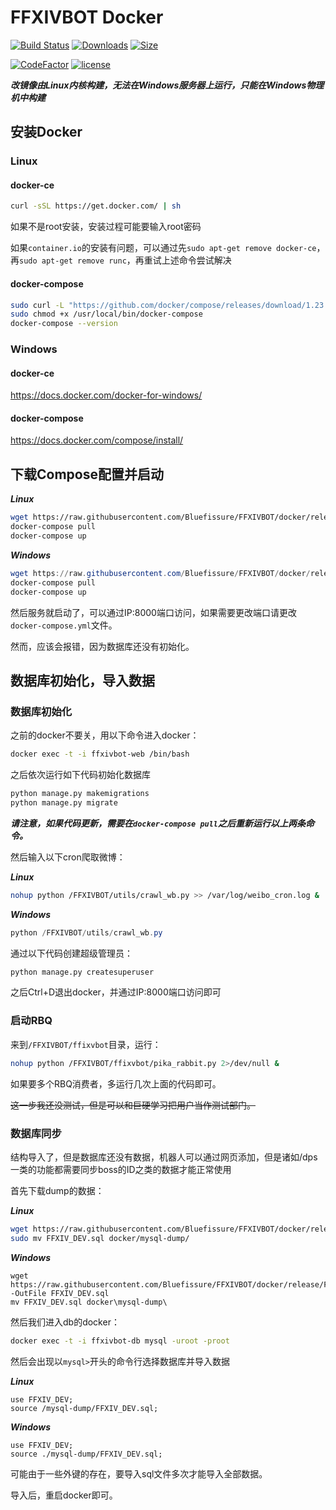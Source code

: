 # FFXIVBOT Docker

[![Build Status](https://img.shields.io/docker/cloud/build/bluefissure/ffxivbot.svg)](https://cloud.docker.com/repository/docker/bluefissure/ffxivbot) [![Downloads](https://img.shields.io/docker/pulls/bluefissure/ffxivbot.svg)](https://cloud.docker.com/repository/docker/bluefissure/ffxivbot)  [![Size](https://img.shields.io/microbadger/image-size/bluefissure/ffxivbot.svg)](https://cloud.docker.com/repository/docker/bluefissure/ffxivbot)

[![CodeFactor](https://www.codefactor.io/repository/github/bluefissure/ffxivbot/badge/master)](https://www.codefactor.io/repository/github/bluefissure/ffxivbot/overview/master) [![license](https://img.shields.io/badge/license-GPL-blue.svg)](https://github.com/Bluefissure/FFXIVBOT/blob/master/LICENSE)



***改镜像由Linux内核构建，无法在Windows服务器上运行，只能在Windows物理机中构建***



## 安装Docker

### Linux

#### docker-ce

```bash
curl -sSL https://get.docker.com/ | sh 
```

如果不是root安装，安装过程可能要输入root密码

如果`container.io`的安装有问题，可以通过先`sudo apt-get remove docker-ce`，再`sudo apt-get remove runc`，再重试上述命令尝试解决

#### docker-compose

```bash
sudo curl -L "https://github.com/docker/compose/releases/download/1.23.1/docker-compose-$(uname -s)-$(uname -m)" -o /usr/local/bin/docker-compose
sudo chmod +x /usr/local/bin/docker-compose
docker-compose --version
```

### Windows

#### docker-ce

https://docs.docker.com/docker-for-windows/

#### docker-compose

https://docs.docker.com/compose/install/

## 下载Compose配置并启动

***Linux***

```bash
wget https://raw.githubusercontent.com/Bluefissure/FFXIVBOT/docker/release/docker-compose.yml
docker-compose pull
docker-compose up
```

***Windows***

```powershell
wget https://raw.githubusercontent.com/Bluefissure/FFXIVBOT/docker/release/docker-compose.yml -OutFile docker-compose.yml
docker-compose pull
docker-compose up
```

然后服务就启动了，可以通过IP:8000端口访问，如果需要更改端口请更改`docker-compose.yml`文件。

然而，应该会报错，因为数据库还没有初始化。

## 数据库初始化，导入数据

### 数据库初始化

之前的docker不要关，用以下命令进入docker：

```bash
docker exec -t -i ffxivbot-web /bin/bash
```

之后依次运行如下代码初始化数据库

```bash
python manage.py makemigrations
python manage.py migrate
```

***请注意，如果代码更新，需要在`docker-compose pull`之后重新运行以上两条命令。***

然后输入以下cron爬取微博：

***Linux***

```bash
nohup python /FFXIVBOT/utils/crawl_wb.py >> /var/log/weibo_cron.log &
```

***Windows***

```powershell
python /FFXIVBOT/utils/crawl_wb.py 
```

通过以下代码创建超级管理员：

```bash
python manage.py createsuperuser
```

之后Ctrl+D退出docker，并通过IP:8000端口访问即可

### 启动RBQ

来到`/FFXIVBOT/ffixvbot`目录，运行：

```bash
nohup python /FFXIVBOT/ffixvbot/pika_rabbit.py 2>/dev/null &
```

如果要多个RBQ消费者，多运行几次上面的代码即可。

<del>这一步我还没测试，但是可以和巨硬学习把用户当作测试部门。</del>

### 数据库同步

结构导入了，但是数据库还没有数据，机器人可以通过网页添加，但是诸如/dps一类的功能都需要同步boss的ID之类的数据才能正常使用

首先下载dump的数据：

***Linux***

```bash
wget https://raw.githubusercontent.com/Bluefissure/FFXIVBOT/docker/release/FFXIV_DEV.sql 
sudo mv FFXIV_DEV.sql docker/mysql-dump/
```

***Windows***

```
wget https://raw.githubusercontent.com/Bluefissure/FFXIVBOT/docker/release/FFXIV_DEV.sql -OutFile FFXIV_DEV.sql
mv FFXIV_DEV.sql docker\mysql-dump\
```

然后我们进入db的docker：

```bash
docker exec -t -i ffxivbot-db mysql -uroot -proot
```

然后会出现以`mysql>`开头的命令行选择数据库并导入数据

***Linux***

```mysql
use FFXIV_DEV;
source /mysql-dump/FFXIV_DEV.sql;
```

***Windows***

```mysql
use FFXIV_DEV;
source ./mysql-dump/FFXIV_DEV.sql;
```

可能由于一些外键的存在，要导入sql文件多次才能导入全部数据。

导入后，重启docker即可。
